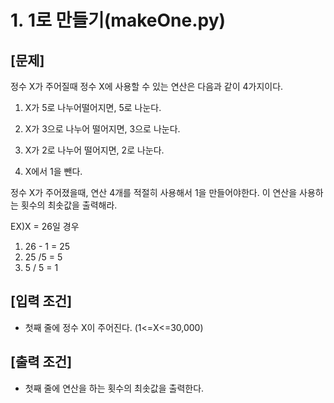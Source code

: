 1\.&nbsp;1로 만들기(makeOne.py)
======
[문제]
------
정수 X가 주어질때 정수 X에 사용할 수 있는 연산은 다음과 같이 4가지이다.

1. X가 5로 나누어떨어지면, 5로 나눈다.

2. X가 3으로 나누어 떨어지면, 3으로 나눈다.

3. X가 2로 나누어 떨어지면, 2로 나눈다.

4. X에서 1을 뺀다.

정수 X가 주어졌을때, 연산 4개를 적절히 사용해서 1을 만들어야한다. 이 연산을 사용하는 횟수의 최솟값을 출력해라.

EX)X = 26일 경우

1. 26 - 1 = 25
2. 25 /5 = 5
3. 5 / 5 = 1

[입력 조건]
------
- 첫째 줄에 정수 X이 주어진다. (1<=X<=30,000)

[출력 조건]
------
- 첫째 줄에 연산을 하는 횟수의 최솟값을 출력한다.
<br>